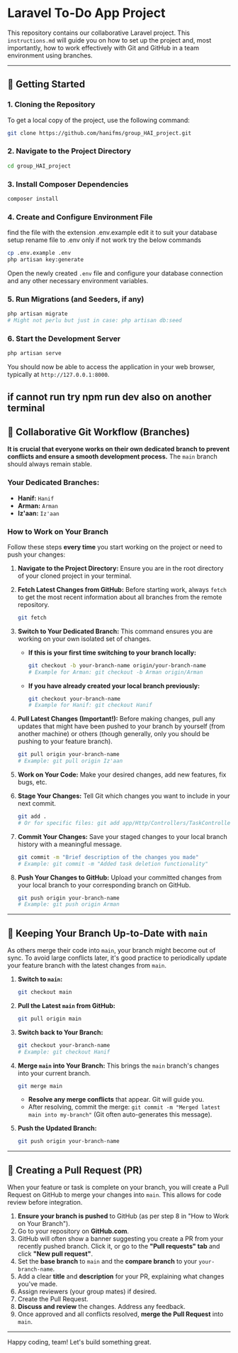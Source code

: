 # Laravel To-Do App Project

This repository contains our collaborative Laravel project. This `instructions.md` will guide you on how to set up the project and, most importantly, how to work effectively with Git and GitHub in a team environment using branches.

---

## 🚀 Getting Started

### 1. Cloning the Repository

To get a local copy of the project, use the following command:

```bash
git clone https://github.com/hanifms/group_HAI_project.git
````

### 2\. Navigate to the Project Directory

```bash
cd group_HAI_project
```

### 3\. Install Composer Dependencies

```bash
composer install
```

### 4\. Create and Configure Environment File

find the file with the extension .env.example
edit it to suit your database setup
rename file to .env only
if not work try the below commands
```bash
cp .env.example .env
php artisan key:generate
```

Open the newly created `.env` file and configure your database connection and any other necessary environment variables.

### 5\. Run Migrations (and Seeders, if any)

```bash
php artisan migrate
# Might not perlu but just in case: php artisan db:seed
```

### 6\. Start the Development Server

```bash
php artisan serve
```

You should now be able to access the application in your web browser, typically at `http://127.0.0.1:8000`.

if cannot run try npm run dev also on another terminal
-----

## 🤝 Collaborative Git Workflow (Branches)

**It is crucial that everyone works on their own dedicated branch to prevent conflicts and ensure a smooth development process.** The `main` branch should always remain stable.

### Your Dedicated Branches:

  * **Hanif:** `Hanif`
  * **Arman:** `Arman`
  * **Iz'aan:** `Iz'aan`

### How to Work on Your Branch

Follow these steps **every time** you start working on the project or need to push your changes:

1.  **Navigate to the Project Directory:**
    Ensure you are in the root directory of your cloned project in your terminal.

2.  **Fetch Latest Changes from GitHub:**
    Before starting work, always `fetch` to get the most recent information about all branches from the remote repository.

    ```bash
    git fetch
    ```

3.  **Switch to Your Dedicated Branch:**
    This command ensures you are working on your own isolated set of changes.

      * **If this is your first time switching to your branch locally:**
        ```bash
        git checkout -b your-branch-name origin/your-branch-name
        # Example for Arman: git checkout -b Arman origin/Arman
        ```
      * **If you have already created your local branch previously:**
        ```bash
        git checkout your-branch-name
        # Example for Hanif: git checkout Hanif
        ```

4.  **Pull Latest Changes (Important\!):**
    Before making changes, pull any updates that might have been pushed to your branch by yourself (from another machine) or others (though generally, only you should be pushing to your feature branch).

    ```bash
    git pull origin your-branch-name
    # Example: git pull origin Iz'aan
    ```

5.  **Work on Your Code:**
    Make your desired changes, add new features, fix bugs, etc.

6.  **Stage Your Changes:**
    Tell Git which changes you want to include in your next commit.

    ```bash
    git add .
    # Or for specific files: git add app/Http/Controllers/TaskController.php
    ```

7.  **Commit Your Changes:**
    Save your staged changes to your local branch history with a meaningful message.

    ```bash
    git commit -m "Brief description of the changes you made"
    # Example: git commit -m "Added task deletion functionality"
    ```

8.  **Push Your Changes to GitHub:**
    Upload your committed changes from your local branch to your corresponding branch on GitHub.

    ```bash
    git push origin your-branch-name
    # Example: git push origin Arman
    ```

-----

## 🔄 Keeping Your Branch Up-to-Date with `main`

As others merge their code into `main`, your branch might become out of sync. To avoid large conflicts later, it's good practice to periodically update your feature branch with the latest changes from `main`.

1.  **Switch to `main`:**

    ```bash
    git checkout main
    ```

2.  **Pull the Latest `main` from GitHub:**

    ```bash
    git pull origin main
    ```

3.  **Switch back to Your Branch:**

    ```bash
    git checkout your-branch-name
    # Example: git checkout Hanif
    ```

4.  **Merge `main` into Your Branch:**
    This brings the `main` branch's changes into your current branch.

    ```bash
    git merge main
    ```

      * **Resolve any merge conflicts** that appear. Git will guide you.
      * After resolving, commit the merge: `git commit -m "Merged latest main into my-branch"` (Git often auto-generates this message).

5.  **Push the Updated Branch:**

    ```bash
    git push origin your-branch-name
    ```

-----

## 🚀 Creating a Pull Request (PR)

When your feature or task is complete on your branch, you will create a Pull Request on GitHub to merge your changes into `main`. This allows for code review before integration.

1.  **Ensure your branch is pushed** to GitHub (as per step 8 in "How to Work on Your Branch").
2.  Go to your repository on **GitHub.com**.
3.  GitHub will often show a banner suggesting you create a PR from your recently pushed branch. Click it, or go to the **"Pull requests" tab** and click **"New pull request"**.
4.  Set the **base branch** to `main` and the **compare branch** to your `your-branch-name`.
5.  Add a clear **title** and **description** for your PR, explaining what changes you've made.
6.  Assign reviewers (your group mates) if desired.
7.  Create the Pull Request.
8.  **Discuss and review** the changes. Address any feedback.
9.  Once approved and all conflicts resolved, **merge the Pull Request** into `main`.

-----

Happy coding, team\! Let's build something great.

```
```
